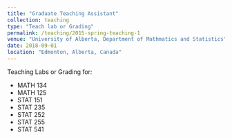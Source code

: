 ```yaml
---
title: "Graduate Teaching Assistant"
collection: teaching
type: "Teach lab or Grading"
permalink: /teaching/2015-spring-teaching-1
venue: "University of Alberta, Department of Mathmatics and Statistics"
date: 2018-09-01
location: "Edmonton, Alberta, Canada"
---
```

Teaching Labs or Grading for:
- MATH 134
- MATH 125
- STAT 151
- STAT 235
- STAT 252
- STAT 255
- STAT 541
